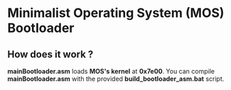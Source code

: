 # Minimalist Operating System (MOS) Bootloader
## How does it work ?
**mainBootloader.asm** loads **MOS's kernel** at **0x7e00**.
You can compile **mainBootloader.asm** with the provided **build_bootloader_asm.bat** script.
